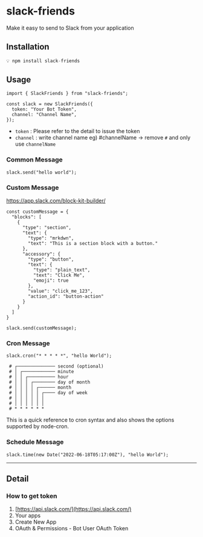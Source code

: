 # slack-friends

Make it easy to send to Slack from your application

## Installation

```javascript
💡 npm install slack-friends
```

## Usage

```tsx
import { SlackFriends } from "slack-friends";

const slack = new SlackFriends({
  token: "Your Bot Token",
  channel: "Channel Name",
});
```

- `token` : Please refer to the detail to issue the token
- `channel` : write channel name  eg) #channelName -> remove `#` and only use `channelName`

### Common Message
```tsx
slack.send("hello world");
```

### Custom Message
https://app.slack.com/block-kit-builder/

```tsx
const customMessage = {
  "blocks": [
    {
      "type": "section",
      "text": {
        "type": "mrkdwn",
        "text": "This is a section block with a button."
      },
      "accessory": {
        "type": "button",
        "text": {
          "type": "plain_text",
          "text": "Click Me",
          "emoji": true
        },
        "value": "click_me_123",
        "action_id": "button-action"
      }
    }
  ]
}

slack.send(customMessage);
```

### Cron Message
```tsx
slack.cron("* * * * *", "hello World");
```
```
 # ┌────────────── second (optional)
 # │ ┌──────────── minute
 # │ │ ┌────────── hour
 # │ │ │ ┌──────── day of month
 # │ │ │ │ ┌────── month
 # │ │ │ │ │ ┌──── day of week
 # │ │ │ │ │ │
 # │ │ │ │ │ │
 # * * * * * *
```
This is a quick reference to cron syntax and also shows the options supported by node-cron.

### Schedule Message
```tsx
slack.time(new Date("2022-06-18T05:17:00Z"), "hello World");
```

------

## Detail
### How to get token
1. [https://api.slack.com/](https://api.slack.com/) <br />
2. Your apps <br />
3. Create New App <br />
4. OAuth & Permissions - Bot User OAuth Token <br />
